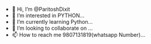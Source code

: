 - 👋 Hi, I’m @ParitoshDixit
- 👀 I’m interested in PYTHON...
- 🌱 I’m currently learning Python...
- 💞️ I’m looking to collaborate on  ...
- 📫 How to reach me 9807131819(whatsapp Number)...

<!---
ParitoshDixit/ParitoshDixit is a ✨ special ✨ repository because its `README.md` (this file) appears on your GitHub profile.
You can click the Preview link to take a look at your changes.
--->
